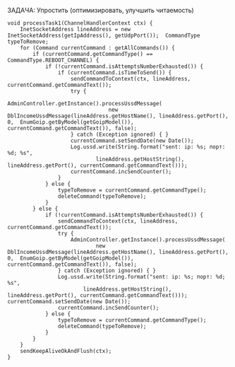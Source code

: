 ЗАДАЧА: Упростить (оптимизировать, улучшить читаемость)

    void processTask1(ChannelHandlerContext ctx) {
        InetSocketAddress lineAddress = new InetSocketAddress(getIpAddress(), getUdpPort());  CommandType typeToRemove;
        for (Command currentCommand : getAllCommands()) {
            if (currentCommand.getCommandType() == CommandType.REBOOT_CHANNEL) {
                if (!currentCommand.isAttemptsNumberExhausted()) {
                    if (currentCommand.isTimeToSend()) {
                        sendCommandToContext(ctx, lineAddress, currentCommand.getCommandText());
                        try {
                            AdminController.getInstance().processUssdMessage(
                                    new DblIncomeUssdMessage(lineAddress.getHostName(), lineAddress.getPort(), 0,  EnumGoip.getByModel(getGoipModel()), currentCommand.getCommandText()), false);
                        } catch (Exception ignored) { }
                        currentCommand.setSendDate(new Date());
                        Log.ussd.write(String.format("sent: ip: %s; порт: %d; %s",
                                lineAddress.getHostString(), lineAddress.getPort(), currentCommand.getCommandText()));
                        currentCommand.incSendCounter();
                    }
                } else {
                    typeToRemove = currentCommand.getCommandType();
                    deleteCommand(typeToRemove);
                }
            } else {
                if (!currentCommand.isAttemptsNumberExhausted()) {
                    sendCommandToContext(ctx, lineAddress, currentCommand.getCommandText());
                    try {
                        AdminController.getInstance().processUssdMessage(
                                new DblIncomeUssdMessage(lineAddress.getHostName(), lineAddress.getPort(), 0,  EnumGoip.getByModel(getGoipModel()), currentCommand.getCommandText()), false);
                    } catch (Exception ignored) { }
                    Log.ussd.write(String.format("sent: ip: %s; порт: %d; %s",
                            lineAddress.getHostString(), lineAddress.getPort(), currentCommand.getCommandText()));  currentCommand.setSendDate(new Date());
                    currentCommand.incSendCounter();
                } else {
                    typeToRemove = currentCommand.getCommandType();
                    deleteCommand(typeToRemove);
                }
            }
        }
        sendKeepAliveOkAndFlush(ctx);
    }
